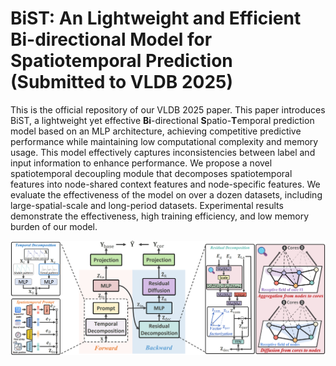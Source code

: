 # BiST: An Lightweight and Efficient Bi-directional Model for Spatiotemporal Prediction (Submitted to VLDB 2025)
This is the official repository of our VLDB 2025 paper. This paper introduces BiST, a lightweight yet effective **Bi**-directional **S**patio-**T**emporal prediction model based on an MLP architecture, achieving competitive predictive performance while maintaining low computational complexity and memory usage. This model effectively captures inconsistencies between label and input information to enhance performance. We propose a novel spatiotemporal decoupling module that decomposes spatiotemporal features into node-shared context features and node-specific features. We evaluate the effectiveness of the model on over a dozen datasets, including large-spatial-scale and long-period datasets. Experimental results demonstrate the effectiveness, high training efficiency, and low memory burden of our model.

<img src='Figures/main.png' alt='Main graph of BIST'>
